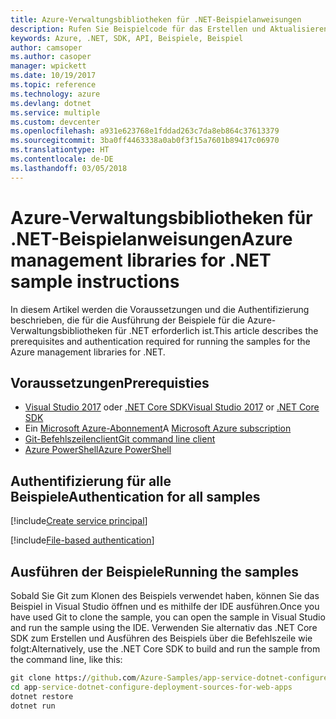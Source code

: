 ```yaml
---
title: Azure-Verwaltungsbibliotheken für .NET-Beispielanweisungen
description: Rufen Sie Beispielcode für das Erstellen und Aktualisieren von Ressourcen mithilfe der Azure-Verwaltungsbibliotheken für .NET ab.
keywords: Azure, .NET, SDK, API, Beispiele, Beispiel
author: camsoper
ms.author: casoper
manager: wpickett
ms.date: 10/19/2017
ms.topic: reference
ms.technology: azure
ms.devlang: dotnet
ms.service: multiple
ms.custom: devcenter
ms.openlocfilehash: a931e623768e1fddad263c7da8eb864c37613379
ms.sourcegitcommit: 3ba0ff4463338a0ab0f3f15a7601b89417c06970
ms.translationtype: HT
ms.contentlocale: de-DE
ms.lasthandoff: 03/05/2018
---
```

# <a name="azure-management-libraries-for-net-sample-instructions"></a><span data-ttu-id="7d910-104">Azure-Verwaltungsbibliotheken für .NET-Beispielanweisungen</span><span class="sxs-lookup"><span data-stu-id="7d910-104">Azure management libraries for .NET sample instructions</span></span>

<span data-ttu-id="7d910-105">In diesem Artikel werden die Voraussetzungen und die Authentifizierung beschrieben, die für die Ausführung der Beispiele für die Azure-Verwaltungsbibliotheken für .NET erforderlich ist.</span><span class="sxs-lookup"><span data-stu-id="7d910-105">This article describes the prerequisites and authentication required for running the samples for the Azure management libraries for .NET.</span></span>

## <a name="prerequisties"></a><span data-ttu-id="7d910-106">Voraussetzungen</span><span class="sxs-lookup"><span data-stu-id="7d910-106">Prerequisties</span></span> 

* <span data-ttu-id="7d910-107">[Visual Studio 2017](https://www.visualstudio.com/vs/) oder [.NET Core SDK](https://www.microsoft.com/net/download/core)</span><span class="sxs-lookup"><span data-stu-id="7d910-107">[Visual Studio 2017](https://www.visualstudio.com/vs/) or [.NET Core SDK](https://www.microsoft.com/net/download/core)</span></span>
* <span data-ttu-id="7d910-108">Ein [Microsoft Azure-Abonnement](https://azure.microsoft.com/free/)</span><span class="sxs-lookup"><span data-stu-id="7d910-108">A [Microsoft Azure subscription](https://azure.microsoft.com/free/)</span></span>
* [<span data-ttu-id="7d910-109">Git-Befehlszeilenclient</span><span class="sxs-lookup"><span data-stu-id="7d910-109">Git command line client</span></span>](https://git-scm.com/)
* [<span data-ttu-id="7d910-110">Azure PowerShell</span><span class="sxs-lookup"><span data-stu-id="7d910-110">Azure PowerShell</span></span>](/powershell/azure/install-azurerm-ps)

## <a name="authentication-for-all-samples"></a><span data-ttu-id="7d910-111">Authentifizierung für alle Beispiele</span><span class="sxs-lookup"><span data-stu-id="7d910-111">Authentication for all samples</span></span>

[!include[Create service principal](includes/create-sp.md)]

[!include[File-based authentication](includes/file-based-auth.md)]

## <a name="running-the-samples"></a><span data-ttu-id="7d910-112">Ausführen der Beispiele</span><span class="sxs-lookup"><span data-stu-id="7d910-112">Running the samples</span></span>

<span data-ttu-id="7d910-113">Sobald Sie Git zum Klonen des Beispiels verwendet haben, können Sie das Beispiel in Visual Studio öffnen und es mithilfe der IDE ausführen.</span><span class="sxs-lookup"><span data-stu-id="7d910-113">Once you have used Git to clone the sample, you can open the sample in Visual Studio and run the sample using the IDE.</span></span>  <span data-ttu-id="7d910-114">Verwenden Sie alternativ das .NET Core SDK zum Erstellen und Ausführen des Beispiels über die Befehlszeile wie folgt:</span><span class="sxs-lookup"><span data-stu-id="7d910-114">Alternatively, use the .NET Core SDK to build and run the sample from the command line, like this:</span></span>

```cmd
git clone https://github.com/Azure-Samples/app-service-dotnet-configure-deployment-sources-for-web-apps.git
cd app-service-dotnet-configure-deployment-sources-for-web-apps
dotnet restore
dotnet run
```